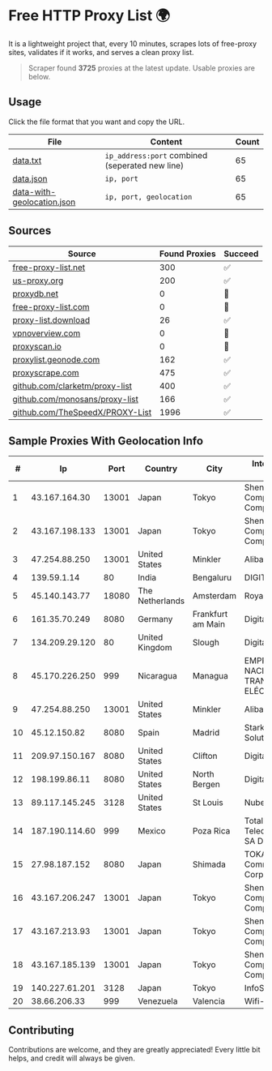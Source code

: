 
# Free HTTP Proxy List 🌍

It is a lightweight project that, every 10 minutes, scrapes lots of free-proxy sites, validates if it works, and serves a clean proxy list.


> Scraper found **3725** proxies at the latest update. Usable proxies are below.

## Usage

Click the file format that you want and copy the URL.


|File|Content|Count|
|----|-------|-----|
|[data.txt](https://raw.githubusercontent.com/themiralay/Proxy-List-World/master/data.txt)|`ip_address:port` combined (seperated new line)|65|
|[data.json](https://raw.githubusercontent.com/themiralay/Proxy-List-World/master/data.json)|`ip, port`|65|
|[data-with-geolocation.json](https://raw.githubusercontent.com/themiralay/Proxy-List-World/master/data-with-geolocation.json)|`ip, port, geolocation`|65|

## Sources

|Source|Found Proxies|Succeed|
|------|-------------|-------|
|[free-proxy-list.net](https://free-proxy-list.net)|300|✅|
|[us-proxy.org](https://www.us-proxy.org)|200|✅|
|[proxydb.net](http://proxydb.net)|0|🚫|
|[free-proxy-list.com](https://free-proxy-list.com/?page=&port=&type%5B%5D=http&type%5B%5D=https&up_time=0&search=Search)|0|🚫|
|[proxy-list.download](https://www.proxy-list.download/HTTP)|26|✅|
|[vpnoverview.com](https://vpnoverview.com/privacy/anonymous-browsing/free-proxy-servers)|0|🚫|
|[proxyscan.io](https://www.proxyscan.io)|0|🚫|
|[proxylist.geonode.com](https://proxylist.geonode.com/api/proxy-list?limit=300&page=1&sort_by=lastChecked&sort_type=desc&protocols=http,https)|162|✅|
|[proxyscrape.com](https://api.proxyscrape.com/v2/?request=displayproxies&protocol=http&timeout=10000&country=all&ssl=all&anonymity=all)|475|✅|
|[github.com/clarketm/proxy-list](https://raw.githubusercontent.com/clarketm/proxy-list/master/proxy-list-raw.txt)|400|✅|
|[github.com/monosans/proxy-list](https://raw.githubusercontent.com/monosans/proxy-list/main/proxies/http.txt)|166|✅|
|[github.com/TheSpeedX/PROXY-List](https://raw.githubusercontent.com/TheSpeedX/PROXY-List/master/http.txt)|1996|✅|


## Sample Proxies With Geolocation Info

|#|Ip|Port|Country|City|Internet Service Provider|
|-|--|----|-------|----|-------------------------|
|1|43.167.164.30|13001|Japan|Tokyo|Shenzhen Tencent Computer Systems Company Limited|
|2|43.167.198.133|13001|Japan|Tokyo|Shenzhen Tencent Computer Systems Company Limited|
|3|47.254.88.250|13001|United States|Minkler|Alibaba Cloud LLC|
|4|139.59.1.14|80|India|Bengaluru|DIGITALOCEAN|
|5|45.140.143.77|18080|The Netherlands|Amsterdam|RoyaleHosting BV|
|6|161.35.70.249|8080|Germany|Frankfurt am Main|DigitalOcean, LLC|
|7|134.209.29.120|80|United Kingdom|Slough|DigitalOcean, LLC|
|8|45.170.226.250|999|Nicaragua|Managua|EMPRESA NACIONAL DE TRANSMISIÓN ELÉCTRICA|
|9|47.254.88.250|13001|United States|Minkler|Alibaba Cloud LLC|
|10|45.12.150.82|8080|Spain|Madrid|Stark Industries Solutions LTD|
|11|209.97.150.167|8080|United States|Clifton|DigitalOcean, LLC|
|12|198.199.86.11|8080|United States|North Bergen|DigitalOcean, LLC|
|13|89.117.145.245|3128|United States|St Louis|Nubes, LLC|
|14|187.190.114.60|999|Mexico|Poza Rica|Total Play Telecomunicaciones SA De CV|
|15|27.98.187.152|8080|Japan|Shimada|TOKAI Communications Corporation|
|16|43.167.206.247|13001|Japan|Tokyo|Shenzhen Tencent Computer Systems Company Limited|
|17|43.167.213.93|13001|Japan|Tokyo|Shenzhen Tencent Computer Systems Company Limited|
|18|43.167.185.139|13001|Japan|Tokyo|Shenzhen Tencent Computer Systems Company Limited|
|19|140.227.61.201|3128|Japan|Tokyo|InfoSphere|
|20|38.66.206.33|999|Venezuela|Valencia|Wifi-prado C.A|



## Contributing

Contributions are welcome, and they are greatly appreciated! Every
little bit helps, and credit will always be given.

